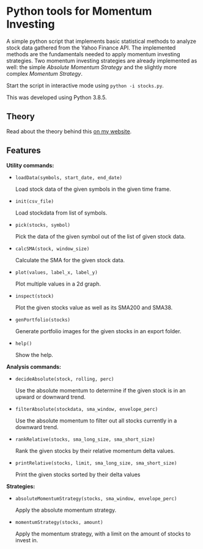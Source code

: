 Python tools for Momentum Investing
===

A simple python script that implements basic statistical methods to analyze stock data gathered from the Yahoo Finance API.
The implemented methods are the fundamentals needed to apply momentum investing strategies.
Two momentum investing strategies are already implemented as well: the simple _Absolute Momentum Strategy_ and the slightly more complex _Momentum Strategy_.

Start the script in interactive mode using `python -i stocks.py`.

This was developed using Python 3.8.5.

## Theory
Read about the theory behind this [on my website](http://www.niklasbuehler.com/blog/momentum-investing.html).

## Features
**Utility commands:**  
- `loadData(symbols, start_date, end_date)`  
	
	Load stock data of the given symbols in the given time frame.
	
- `init(csv_file)`
	
	Load stockdata from list of symbols.

- `pick(stocks, symbol)`
	
	Pick the data of the given symbol out of the list of given stock data.

- `calcSMA(stock, window_size)`
	
	Calculate the SMA for the given stock data.

- `plot(values, label_x, label_y)`
	
	Plot multiple values in a 2d graph.

- `inspect(stock)`
	
	Plot the given stocks value as well as its SMA200 and SMA38.

- `genPortfolio(stocks)`
	
	Generate portfolio images for the given stocks in an export folder.

- `help()`
	
	Show the help.


**Analysis commands:**  
- `decideAbsolute(stock, rolling, perc)`
	
	Use the absolute momentum to determine if the given stock is in an upward or downward trend.

- `filterAbsolute(stockdata, sma_window, envelope_perc)`
	
	Use the absolute momentum to filter out all stocks currently in a downward trend.

- `rankRelative(stocks, sma_long_size, sma_short_size)`
	
	Rank the given stocks by their relative momentum delta values.

- `printRelative(stocks, limit, sma_long_size, sma_short_size)`
	
	Print the given stocks sorted by their delta values


**Strategies:**  
- `absoluteMomentumStrategy(stocks, sma_window, envelope_perc)`
	
	Apply the absolute momentum strategy.

- `momentumStrategy(stocks, amount)`
	
	Apply the momentum strategy, with a limit on the amount of stocks to invest in.
